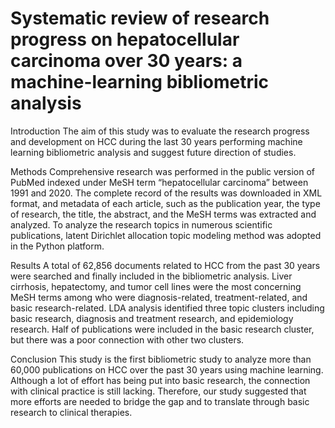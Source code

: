 # Systematic review of research progress on hepatocellular carcinoma over 30 years: a machine-learning bibliometric analysis

Introduction
The aim of this study was to evaluate the research progress and development on HCC during the last 30 years performing machine learning bibliometric analysis and suggest future direction of studies.

Methods
Comprehensive research was performed in the public version of PubMed indexed under MeSH term “hepatocellular carcinoma” between 1991 and 2020. The complete record of the results was downloaded in XML format, and metadata of each article, such as the publication year, the type of research, the title, the abstract, and the MeSH terms was extracted and analyzed. To analyze the research topics in numerous scientific publications, latent Dirichlet allocation topic modeling method was adopted in the Python platform.

Results
A total of 62,856 documents related to HCC from the past 30 years were searched and finally included in the bibliometric analysis. Liver cirrhosis, hepatectomy, and tumor cell lines were the most concerning MeSH terms among who were diagnosis-related, treatment-related, and basic research-related. LDA analysis identified three topic clusters including basic research, diagnosis and treatment research, and epidemiology research. Half of publications were included in the basic research cluster, but there was a poor connection with other two clusters.

Conclusion
This study is the first bibliometric study to analyze more than 60,000 publications on HCC over the past 30 years using machine learning. Although a lot of effort has being put into basic research, the connection with clinical practice is still lacking. Therefore, our study suggested that more efforts are needed to bridge the gap and to translate through basic research to clinical therapies.

